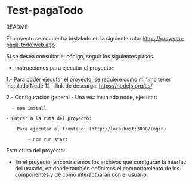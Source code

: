 # Test-pagaTodo

README

El proyecto se encuentra instalado en la siguiente ruta: https://proyecto-paga-todo.web.app

Si se desea consultar el código, seguir los siguientes pasos.

- Instrucciones para ejecutar el proyecto:

1.- Para poder ejecutar el proyecto, se requiere como minimo tener instalado Node 12
	- link de descarga: https://nodejs.org/es/

2.- Configuracion general
	- Una vez instalado node, ejecutar:

	  - npm install

	- Entrar a la ruta del proyecto: 

		Para ejecutar el frontend: (http://localhost:3000/login)

			- npm run start


Estructura del proyecto:

- En el proyecto, encontraremos los archivos que configuran la interfaz del usuario, en donde también definimos el comportamiento de los componentes y de como interactuaran con el usuario.
